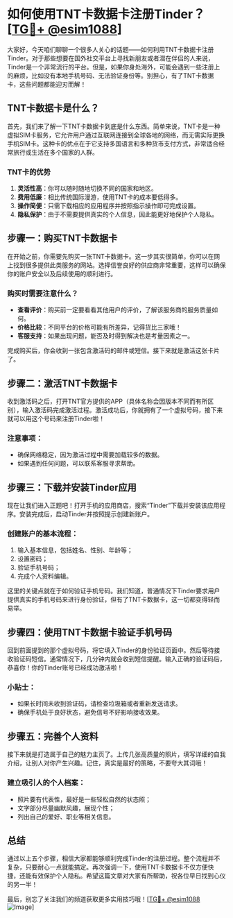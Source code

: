 # 如何使用TNT卡数据卡注册Tinder？[[TG💪+ @esim1088](https://t.me/s/esim1088)]

大家好，今天咱们聊聊一个很多人关心的话题——如何利用TNT卡数据卡注册Tinder。对于那些想要在国外社交平台上寻找新朋友或者潜在伴侣的人来说，Tinder是一个非常流行的平台。但是，如果你身处海外，可能会遇到一些注册上的麻烦，比如没有本地手机号码、无法验证身份等。别担心，有了TNT卡数据卡，这些问题都能迎刃而解！

## TNT卡数据卡是什么？

首先，我们来了解一下TNT卡数据卡到底是什么东西。简单来说，TNT卡是一种虚拟SIM卡服务，它允许用户通过互联网连接到全球各地的网络，而无需实际更换手机SIM卡。这种卡的优点在于它支持多国语言和多种货币支付方式，非常适合经常旅行或生活在多个国家的人群。

### TNT卡的优势

1. **灵活性高**：你可以随时随地切换不同的国家和地区。
2. **费用低廉**：相比传统国际漫游，使用TNT卡的成本要低得多。
3. **操作简便**：只需下载相应的应用程序并按照指示操作即可完成设置。
4. **隐私保护**：由于不需要提供真实的个人信息，因此能更好地保护个人隐私。

## 步骤一：购买TNT卡数据卡

在开始之前，你需要先购买一张TNT卡数据卡。这一步其实很简单，你可以在网上找到很多提供此类服务的网站。选择信誉良好的供应商非常重要，这样可以确保你的账户安全以及后续使用的顺利进行。

### 购买时需要注意什么？

- **查看评价**：购买前一定要看看其他用户的评价，了解该服务商的服务质量如何。
- **价格比较**：不同平台的价格可能有所差异，记得货比三家哦！
- **客服支持**：如果出现问题，能否及时得到解决也是考量因素之一。

完成购买后，你会收到一张包含激活码的邮件或短信。接下来就是激活这张卡片了。

## 步骤二：激活TNT卡数据卡

收到激活码之后，打开TNT官方提供的APP（具体名称会因版本不同而有所区别），输入激活码完成激活过程。激活成功后，你就拥有了一个虚拟号码，接下来就可以用这个号码来注册Tinder啦！

### 注意事项：

- 确保网络稳定，因为激活过程中需要加载较多的数据。
- 如果遇到任何问题，可以联系客服寻求帮助。

## 步骤三：下载并安装Tinder应用

现在让我们进入正题吧！打开手机的应用商店，搜索“Tinder”下载并安装该应用程序。安装完成后，启动Tinder并按照提示创建新账户。

### 创建账户的基本流程：

1. 输入基本信息，包括姓名、性别、年龄等；
2. 设置密码；
3. 验证手机号码；
4. 完成个人资料编辑。

这里的关键点就在于如何验证手机号码。我们知道，普通情况下Tinder要求用户提供真实的手机号码来进行身份验证，但有了TNT卡数据卡，这一切都变得轻而易举。

## 步骤四：使用TNT卡数据卡验证手机号码

回到前面提到的那个虚拟号码，将它填入Tinder的身份验证页面中。然后等待接收验证码短信。通常情况下，几分钟内就会收到短信提醒。输入正确的验证码后，恭喜你！你的Tinder账号已经成功激活啦！

### 小贴士：

- 如果长时间未收到验证码，请检查垃圾箱或者重新发送请求。
- 确保手机处于良好状态，避免信号不好影响接收效果。

## 步骤五：完善个人资料

接下来就是打造属于自己的魅力主页了。上传几张高质量的照片，填写详细的自我介绍，让别人对你产生兴趣。记住，真实是最好的策略，不要夸大其词哦！

### 建立吸引人的个人档案：

- 照片要有代表性，最好是一些轻松自然的状态照；
- 文字部分尽量幽默风趣，展现个性；
- 列出自己的爱好、职业等相关信息。

## 总结

通过以上五个步骤，相信大家都能够顺利完成Tinder的注册过程。整个流程并不复杂，只要耐心一点就能搞定。再次强调一下，使用TNT卡数据卡不仅方便快捷，还能有效保护个人隐私。希望这篇文章对大家有所帮助，祝各位早日找到心仪的另一半！

最后，别忘了关注我们的频道获取更多实用技巧哦！[[TG💪+ @esim1088](https://t.me/s/esim1088) ![Image](https://i.postimg.cc/4NQfJmqS/Snipaste-2025-05-13-00-14-12.png)]